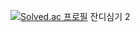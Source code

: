 [![Solved.ac
프로필](http://mazassumnida.wtf/api/v2/generate_badge?boj=goods0103)](https://solved.ac/goods0103)
잔디심기 2
<!--
**goods0103/goods0103** is a ✨ _special_ ✨ repository because its `README.md` (this file) appears on your GitHub profile.
Here are some ideas to get you started:

- 🔭 I’m currently working on ... 
- 🌱 I’m currently learning ...
- 👯 I’m looking to collaborate on ...
- 🤔 I’m looking for help with ...
- 💬 Ask me about ...
- 📫 How to reach me: ...
- 😄 Pronouns: ...
- ⚡ Fun fact: ...
-->
